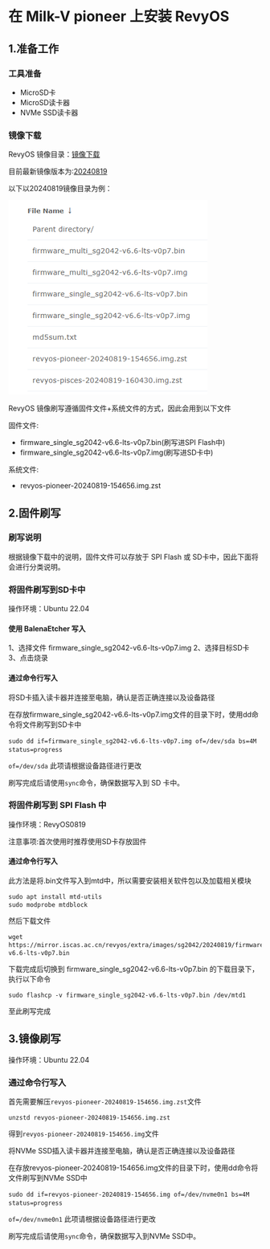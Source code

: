 # 在 Milk-V pioneer 上安装 RevyOS

## 1.准备工作

### 工具准备

- MicroSD卡
- MicroSD读卡器
- NVMe SSD读卡器

### 镜像下载

RevyOS 镜像目录：[镜像下载](https://mirror.iscas.ac.cn/revyos/extra/images/sg2042/)

目前最新镜像版本为:[20240819](https://mirror.iscas.ac.cn/revyos/extra/images/sg2042/20240819/)

以下以20240819镜像目录为例：

![](image%20for%20flash/pioneer-image-dir.png)

RevyOS 镜像刷写遵循固件文件+系统文件的方式，因此会用到以下文件

固件文件:

- firmware_single_sg2042-v6.6-lts-v0p7.bin(刷写进SPI Flash中)
- firmware_single_sg2042-v6.6-lts-v0p7.img(刷写进SD卡中)

系统文件:

- revyos-pioneer-20240819-154656.img.zst

## 2.固件刷写

### 刷写说明

根据镜像下载中的说明，固件文件可以存放于 SPI Flash 或 SD卡中，因此下面将会进行分类说明。

### 将固件刷写到SD卡中

操作环境：Ubuntu 22.04

#### 使用 BalenaEtcher 写入

1、选择文件 firmware_single_sg2042-v6.6-lts-v0p7.img
2、选择目标SD卡
3、点击烧录

#### 通过命令行写入

将SD卡插入读卡器并连接至电脑，确认是否正确连接以及设备路径

在存放firmware_single_sg2042-v6.6-lts-v0p7.img文件的目录下时，使用dd命令将文件刷写到SD卡中

`
sudo dd if=firmware_single_sg2042-v6.6-lts-v0p7.img of=/dev/sda bs=4M status=progress
`

`of=/dev/sda` 此项请根据设备路径进行更改

刷写完成后请使用`sync`命令，确保数据写入到 SD 卡中。

### 将固件刷写到 SPI Flash 中

操作环境：RevyOS0819

注意事项:首次使用时推荐使用SD卡存放固件

#### 通过命令行写入

此方法是将.bin文件写入到mtd中，所以需要安装相关软件包以及加载相关模块

```
sudo apt install mtd-utils
sudo modprobe mtdblock
```

然后下载文件
```
wget https://mirror.iscas.ac.cn/revyos/extra/images/sg2042/20240819/firmware_single_sg2042-v6.6-lts-v0p7.bin
```

下载完成后切换到 firmware_single_sg2042-v6.6-lts-v0p7.bin 的下载目录下，执行以下命令

```
sudo flashcp -v firmware_single_sg2042-v6.6-lts-v0p7.bin /dev/mtd1
```

至此刷写完成

## 3.镜像刷写

操作环境：Ubuntu 22.04

### 通过命令行写入

首先需要解压`revyos-pioneer-20240819-154656.img.zst`文件

```
unzstd revyos-pioneer-20240819-154656.img.zst
```

得到`revyos-pioneer-20240819-154656.img`文件

将NVMe SSD插入读卡器并连接至电脑，确认是否正确连接以及设备路径

在存放revyos-pioneer-20240819-154656.img文件的目录下时，使用dd命令将文件刷写到NVMe SSD中

`
sudo dd if=revyos-pioneer-20240819-154656.img of=/dev/nvme0n1 bs=4M status=progress
`

`of=/dev/nvme0n1` 此项请根据设备路径进行更改

刷写完成后请使用`sync`命令，确保数据写入到NVMe SSD中。

